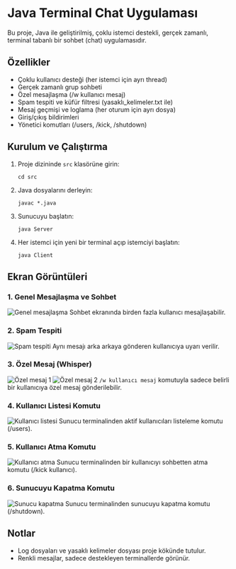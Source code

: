 # Java Terminal Chat Uygulaması

Bu proje, Java ile geliştirilmiş, çoklu istemci destekli, gerçek zamanlı, terminal tabanlı bir sohbet (chat) uygulamasıdır.

## Özellikler
- Çoklu kullanıcı desteği (her istemci için ayrı thread)
- Gerçek zamanlı grup sohbeti
- Özel mesajlaşma (/w kullanıcı mesaj)
- Spam tespiti ve küfür filtresi (yasaklı_kelimeler.txt ile)
- Mesaj geçmişi ve loglama (her oturum için ayrı dosya)
- Giriş/çıkış bildirimleri
- Yönetici komutları (/users, /kick, /shutdown)

## Kurulum ve Çalıştırma
1. Proje dizininde `src` klasörüne girin:
    ```
    cd src
    ```
2. Java dosyalarını derleyin:
    ```
    javac *.java
    ```
3. Sunucuyu başlatın:
    ```
    java Server
    ```
4. Her istemci için yeni bir terminal açıp istemciyi başlatın:
    ```
    java Client
    ```

## Ekran Görüntüleri

### 1. Genel Mesajlaşma ve Sohbet
![Genel mesajlaşma](screenshots/Messages.png)
Sohbet ekranında birden fazla kullanıcı mesajlaşabilir.

### 2. Spam Tespiti
![Spam tespiti](screenshots/spam.png)
Aynı mesajı arka arkaya gönderen kullanıcıya uyarı verilir.

### 3. Özel Mesaj (Whisper)
![Özel mesaj 1](screenshots/privateMessage1.png)
![Özel mesaj 2](screenshots/private2.png)
`/w kullanıcı mesaj` komutuyla sadece belirli bir kullanıcıya özel mesaj gönderilebilir.

### 4. Kullanıcı Listesi Komutu
![Kullanıcı listesi](screenshots/usersKomut.png)
Sunucu terminalinden aktif kullanıcıları listeleme komutu (/users).

### 5. Kullanıcı Atma Komutu
![Kullanıcı atma](screenshots/Kick.png)
Sunucu terminalinden bir kullanıcıyı sohbetten atma komutu (/kick kullanıcı).

### 6. Sunucuyu Kapatma Komutu
![Sunucu kapatma](screenshots/shutdown.png)
Sunucu terminalinden sunucuyu kapatma komutu (/shutdown).

## Notlar
- Log dosyaları ve yasaklı kelimeler dosyası proje kökünde tutulur.
- Renkli mesajlar, sadece destekleyen terminallerde görünür.
 